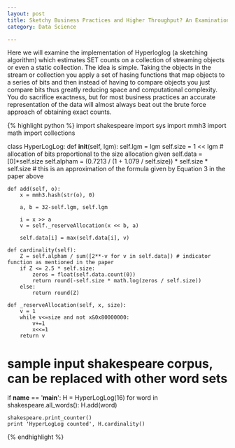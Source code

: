 ```yaml
---
layout: post
title: Sketchy Business Practices and Higher Throughput? An Examination of Applications of Sketching Algorithms.
category: Data Science

---
```


Here we will examine the implementation of Hyperloglog (a sketching algorithm) which estimates SET counts on a collection of streaming objects or even a static collection. The idea is simple. Taking the objects in the stream or collection you apply a set of hasing functions that map objects to a series of bits and then instead of having to compare objects you just compare bits thus greatly reducing space and computational complexity. You do sacrifice exactness, but for most business practices an accurate representation of the data will almost always beat out the brute force approach of obtaining exact counts.

{% highlight python %}
import shakespeare
import sys
import mmh3
import math
import collections

class HyperLogLog:
    def __init__(self, lgm):
        self.lgm = lgm
        self.size = 1 << lgm # allocation of bits proportional to the size allocation given
        self.data = [0]*self.size 
        self.alpham = (0.7213 / (1 + 1.079 / self.size)) * self.size * self.size # this is an approximation of the formula given by Equation 3 in the paper above
        
    def add(self, o):
        x = mmh3.hash(str(o), 0)

        a, b = 32-self.lgm, self.lgm

        i = x >> a
        v = self._reserveAllocation(x << b, a)
        
        self.data[i] = max(self.data[i], v)
        
    def cardinality(self):
        Z = self.alpham / sum([2**-v for v in self.data]) # indicator function as mentioned in the paper
        if Z <= 2.5 * self.size:
            zeros = float(self.data.count(0))
            return round(-self.size * math.log(zeros / self.size))
        else:
            return round(Z)
        
    def _reserveAllocation(self, x, size):
        v = 1
        while v<=size and not x&0x80000000:
            v+=1
            x<<=1
        return v

# sample input shakespeare corpus, can be replaced with other word sets

if __name__ == '__main__':
    H = HyperLogLog(16)
    for word in shakespeare.all_words():
        H.add(word)
        

    shakespeare.print_counter()
    print 'HyperLogLog counted', H.cardinality()
{% endhighlight %}
